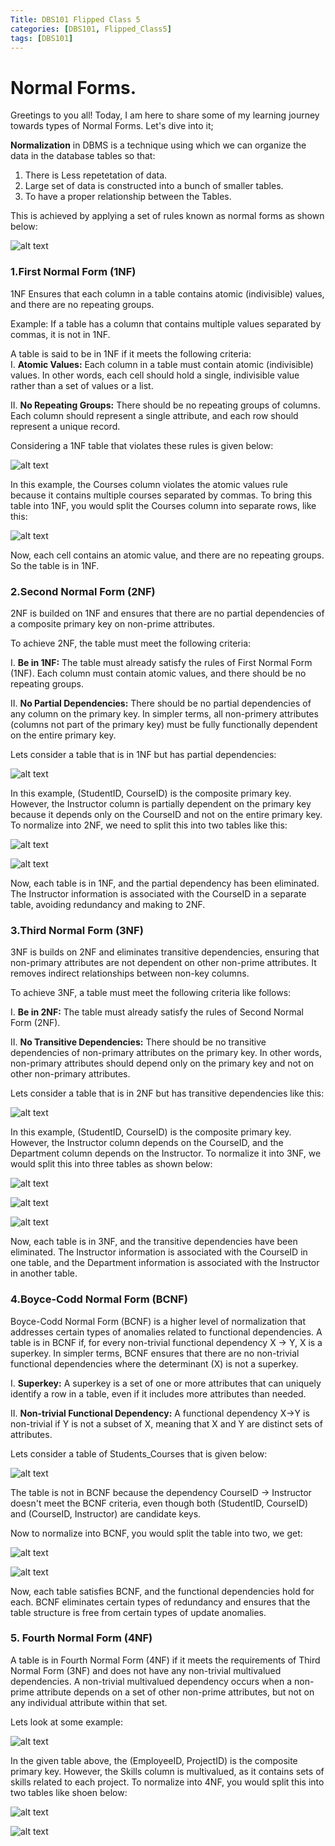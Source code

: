 ```yaml
---
Title: DBS101 Flipped Class 5
categories: [DBS101, Flipped_Class5]
tags: [DBS101]
---
```


# Normal Forms.

Greetings to you all! Today, I am here to share some of my learning journey towards types of Normal Forms. Let's dive into it;

**Normalization** in DBMS is a technique using which we can organize the data in the database tables so that:
1. There is Less repetetation of data.
2. Large set of data is constructed into a bunch of smaller tables.
3. To have a proper relationship between the Tables.

This is achieved by applying a set of rules known as normal forms as shown below:

![alt text](<../image FC5/Types of normal forms .png>)
### 1.First Normal Form (1NF)
1NF Ensures that each column in a table contains atomic (indivisible) values, and there are no repeating groups.

Example: If a table has a column that contains multiple values separated by commas, it is not in 1NF.

 A table is said to be in 1NF if it meets the following criteria:<br>
I. **Atomic Values:** Each column in a table must contain atomic (indivisible) values. In other words, each cell should hold a single, indivisible value rather than a set of values or a list.

II. **No Repeating Groups:** There should be no repeating groups of columns. Each column should represent a single attribute, and each row should represent a unique record.

Considering a 1NF table that violates these rules is given below:

![alt text](<../image FC5/1NF_ex 1.png>)

In this example, the Courses column violates the atomic values rule because it contains multiple courses separated by commas. To bring this table into 1NF, you would split the Courses column into separate rows, like this:

![alt text](<../image FC5/1NF_ex 2.png>)

Now, each cell contains an atomic value, and there are no repeating groups. So the table is in 1NF.

### 2.Second Normal Form (2NF)

2NF is builded on 1NF and ensures that there are no partial dependencies of a composite primary key on non-prime attributes.

To achieve 2NF, the table must meet the following criteria:

I. **Be in 1NF:** The table must already satisfy the rules of First Normal Form (1NF). Each column must contain atomic values, and there should be no repeating groups.

II. **No Partial Dependencies:** There should be no partial dependencies of any column on the primary key. In simpler terms, all non-primery attributes (columns not part of the primary key) must be fully functionally dependent on the entire primary key.

Lets consider a table that is in 1NF but has partial dependencies:

![alt text](<../image FC5/2NF_ex1.png>)

In this example, (StudentID, CourseID) is the composite primary key. However, the Instructor column is partially dependent on the primary key because it depends only on the CourseID and not on the entire primary key. To normalize into 2NF, we need to split this into two tables like this:

![alt text](<../image FC5/2nf_ex2.png>)

![alt text](<../image FC5/2NF_ex3.png>)

Now, each table is in 1NF, and the partial dependency has been eliminated. The Instructor information is associated with the CourseID in a separate table, avoiding redundancy and making to 2NF.

### 3.Third Normal Form (3NF)
3NF is builds on 2NF and eliminates transitive dependencies, ensuring that non-primary attributes are not dependent on other non-prime attributes. It removes indirect relationships between non-key columns.

To achieve 3NF, a table must meet the following criteria like follows:

I. **Be in 2NF:** The table must already satisfy the rules of Second Normal Form (2NF).

II. **No Transitive Dependencies:** There should be no transitive dependencies of non-primary attributes on the primary key. In other words, non-primary attributes should depend only on the primary key and not on other non-primary attributes.

Lets consider a table that is in 2NF but has transitive dependencies like this:

![alt text](<../image FC5/3NF_ex1.png>)

In this example, (StudentID, CourseID) is the composite primary key. However, the Instructor column depends on the CourseID, and the Department column depends on the Instructor. To normalize it into 3NF, we would split this into three tables as shown below:

![alt text](<../image FC5/3NF_ex2.png>)

![alt text](<../image FC5/3NF_ex3.png>)

![alt text](<../image FC5/3NF_ex4.png>)

Now, each table is in 3NF, and the transitive dependencies have been eliminated. The Instructor information is associated with the CourseID in one table, and the Department information is associated with the Instructor in another table.

### 4.Boyce-Codd Normal Form (BCNF)
Boyce-Codd Normal Form (BCNF) is a higher level of normalization that addresses certain types of anomalies related to functional dependencies. A table is in BCNF if, for every non-trivial functional dependency X → Y, X is a superkey. In simpler terms, BCNF ensures that there are no non-trivial functional dependencies where the determinant (X) is not a superkey.

I. **Superkey:** A superkey is a set of one or more attributes that can uniquely identify a row in a table, even if it includes more attributes than needed.

II. **Non-trivial Functional Dependency:** A functional dependency X→Y is non-trivial if Y is not a subset of X, meaning that X and Y are distinct sets of attributes.

Lets consider a table of Students_Courses that is given below:

![alt text](<../image FC5/BCNF_ex1 11.04.10 PM.png>)

The table is not in BCNF because the dependency CourseID → Instructor doesn't meet the BCNF criteria, even though both (StudentID, CourseID) and (CourseID, Instructor) are candidate keys.

Now to normalize into BCNF, you would split the table into
two, we get:

![alt text](<../image FC5/BCNF_ex2 11.04.10 PM.png>)

![alt text](<../image FC5/BCNF_ex3 11.04.10 PM.png>)

Now, each table satisfies BCNF, and the functional dependencies hold for each. BCNF eliminates certain types of redundancy and ensures that the table structure is free from certain types of update anomalies.


### 5. Fourth Normal Form (4NF)

A table is in Fourth Normal Form (4NF) if it meets the requirements of Third Normal Form (3NF) and does not have any non-trivial multivalued dependencies. A non-trivial multivalued dependency occurs when a non-prime attribute depends on a set of other non-prime attributes, but not on any individual attribute within that set.

Lets look at some example:

![alt text](<../image FC5/4NF_ex1.png>)

In the given table above, the (EmployeeID, ProjectID) is the composite primary key. However, the Skills column is multivalued, as it contains sets of skills related to each project. To normalize into 4NF, you would split this into two tables like shoen below:

![alt text](<../image FC5/4NF_ex2.png>)

![alt text](<../image FC5/4NF_ex3.png>)


